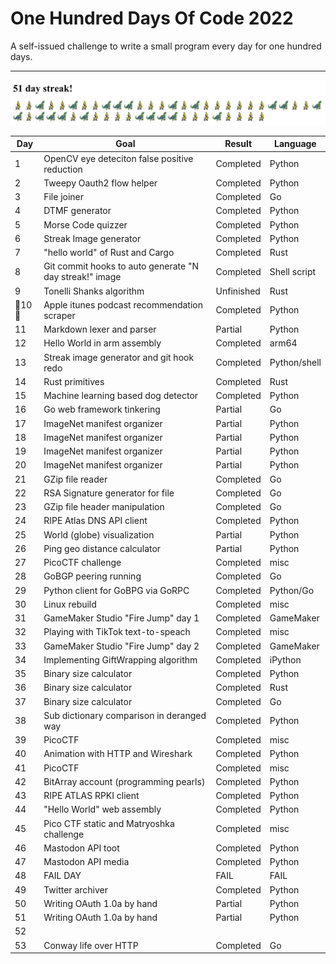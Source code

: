 # One Hundred Days Of Code 2022

A self-issued challenge to write a small program every day for one hundred days.

---
![day_6 project lol](media/streak.jpg)

| Day    | Goal                                                    | Result     | Language     |
|--------|---------------------------------------------------------|------------|--------------|
| 1      | OpenCV eye deteciton false positive reduction           | Completed  | Python       |
| 2      | Tweepy Oauth2 flow helper                               | Completed  | Python       |
| 3      | File joiner                                             | Completed  | Go           |
| 4      | DTMF generator                                          | Completed  | Python       |
| 5      | Morse Code quizzer                                      | Completed  | Python       |
| 6      | Streak Image generator                                  | Completed  | Python       |
| 7      | "hello world" of Rust and Cargo                         | Completed  | Rust         |
| 8      | Git commit hooks to auto generate "N day streak!" image | Completed  | Shell script |
| 9      | Tonelli Shanks algorithm                                | Unfinished | Rust         |
| 🎉10🎉 | Apple itunes podcast recommendation scraper             | Completed  | Python       |
| 11     | Markdown lexer and parser                               | Partial    | Python       | 
| 12     | Hello World in arm assembly                             | Completed  | arm64        |
| 13     | Streak image generator and git hook redo                | Completed  | Python/shell |
| 14     | Rust primitives                                         | Completed  | Rust         | 
| 15     | Machine learning based dog detector                     | Completed  | Python       | 
| 16     | Go web framework tinkering                              | Partial    | Go           |
| 17     | ImageNet manifest organizer                             | Partial    | Python       |
| 18     | ImageNet manifest organizer                             | Partial    | Python       |
| 19     | ImageNet manifest organizer                             | Partial    | Python       |
| 20     | ImageNet manifest organizer                             | Partial    | Python       |
| 21     | GZip file reader                                        | Completed  | Go           |
| 22     | RSA Signature generator for file                        | Completed  | Go           |
| 23     | GZip file header manipulation                           | Completed  | Go           |
| 24     | RIPE Atlas DNS API client                               | Completed  | Python       |
| 25     | World (globe) visualization                             | Partial    | Python       |
| 26     | Ping geo distance calculator                            | Partial    | Python       |
| 27     | PicoCTF challenge                                       | Completed  | misc         |
| 28     | GoBGP peering running                                   | Completed  | Go           |
| 29     | Python client for GoBPG via GoRPC                       | Completed  | Python/Go    |
| 30     | Linux rebuild                                           | Completed  | misc         |
| 31     | GameMaker Studio "Fire Jump" day 1                      | Completed  | GameMaker    |
| 32     | Playing with TikTok text-to-speach                      | Completed  | misc         |
| 33     | GameMaker Studio "Fire Jump" day 2                      | Completed  | GameMaker    |
| 34     | Implementing GiftWrapping algorithm                     | Completed  | iPython      |
| 35     | Binary size calculator                                  | Completed  | Python       |
| 36     | Binary size calculator                                  | Completed  | Rust         |
| 37     | Binary size calculator                                  | Completed  | Go           |
| 38     | Sub dictionary comparison in deranged way               | Completed  | Python       |
| 39     | PicoCTF                                                 | Completed  | misc         |
| 40     | Animation with HTTP and Wireshark                       | Completed  | Python       |
| 41     | PicoCTF                                                 | Completed  | misc         |
| 42     | BitArray account (programming pearls)                   | Completed  | Python       |
| 43     | RIPE ATLAS RPKI client                                  | Completed  | Python       |
| 44     | "Hello World" web assembly                              | Completed  | Python       |
| 45     | Pico CTF static and Matryoshka challenge                | Completed  | misc         |
| 46     | Mastodon API toot                                       | Completed  | Python       |
| 47     | Mastodon API media                                      | Completed  | Python       |
| 48     | FAIL DAY                                                | FAIL       | FAIL         |
| 49     | Twitter archiver                                        | Completed  | Python       |
| 50     | Writing OAuth 1.0a by hand                              | Partial    | Python       |
| 51     | Writing OAuth 1.0a by hand                              | Partial    | Python       |
| 52     ||||
| 53     | Conway life over HTTP                                   | Completed  | Go           | 





